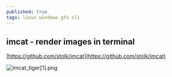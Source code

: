 ```yaml
---
published: true
tags: linux windows gfx cli
---
```

## imcat - render images in terminal

[https://github.com/stolk/imcat](https://github.com/stolk/imcat)

![imcat_tiger[1].png]({{site.baseurl}}/assets/imcat_tiger[1].png)
